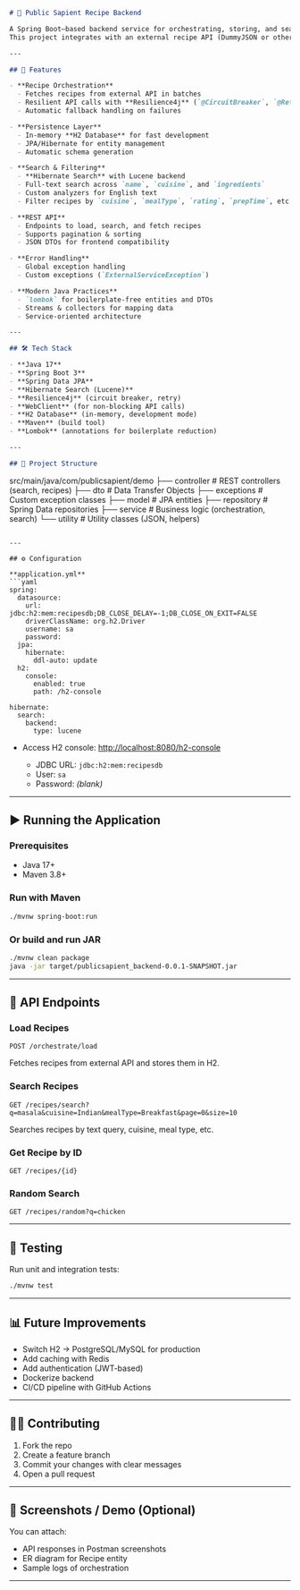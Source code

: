 ```markdown
# 🍴 Public Sapient Recipe Backend

A Spring Boot–based backend service for orchestrating, storing, and searching recipes.  
This project integrates with an external recipe API (DummyJSON or other providers) and provides a resilient, searchable backend to serve the Angular frontend.

---

## 🚀 Features

- **Recipe Orchestration**  
  - Fetches recipes from external API in batches  
  - Resilient API calls with **Resilience4j** (`@CircuitBreaker`, `@Retry`)  
  - Automatic fallback handling on failures  

- **Persistence Layer**  
  - In-memory **H2 Database** for fast development  
  - JPA/Hibernate for entity management  
  - Automatic schema generation  

- **Search & Filtering**  
  - **Hibernate Search** with Lucene backend  
  - Full-text search across `name`, `cuisine`, and `ingredients`  
  - Custom analyzers for English text  
  - Filter recipes by `cuisine`, `mealType`, `rating`, `prepTime`, etc.  

- **REST API**  
  - Endpoints to load, search, and fetch recipes  
  - Supports pagination & sorting  
  - JSON DTOs for frontend compatibility  

- **Error Handling**  
  - Global exception handling  
  - Custom exceptions (`ExternalServiceException`)  

- **Modern Java Practices**  
  - `lombok` for boilerplate-free entities and DTOs  
  - Streams & collectors for mapping data  
  - Service-oriented architecture  

---

## 🛠️ Tech Stack

- **Java 17**  
- **Spring Boot 3**  
- **Spring Data JPA**  
- **Hibernate Search (Lucene)**  
- **Resilience4j** (circuit breaker, retry)  
- **WebClient** (for non-blocking API calls)  
- **H2 Database** (in-memory, development mode)  
- **Maven** (build tool)  
- **Lombok** (annotations for boilerplate reduction)  

---

## 📂 Project Structure

```

src/main/java/com/publicsapient/demo
├── controller       # REST controllers (search, recipes)
├── dto              # Data Transfer Objects
├── exceptions       # Custom exception classes
├── model            # JPA entities
├── repository       # Spring Data repositories
├── service          # Business logic (orchestration, search)
└── utility          # Utility classes (JSON, helpers)

````

---

## ⚙️ Configuration

**application.yml**
```yaml
spring:
  datasource:
    url: jdbc:h2:mem:recipesdb;DB_CLOSE_DELAY=-1;DB_CLOSE_ON_EXIT=FALSE
    driverClassName: org.h2.Driver
    username: sa
    password:
  jpa:
    hibernate:
      ddl-auto: update
  h2:
    console:
      enabled: true
      path: /h2-console

hibernate:
  search:
    backend:
      type: lucene
````

* Access H2 console: [http://localhost:8080/h2-console](http://localhost:8080/h2-console)

  * JDBC URL: `jdbc:h2:mem:recipesdb`
  * User: `sa`
  * Password: *(blank)*

---

## ▶️ Running the Application

### Prerequisites

* Java 17+
* Maven 3.8+

### Run with Maven

```bash
./mvnw spring-boot:run
```

### Or build and run JAR

```bash
./mvnw clean package
java -jar target/publicsapient_backend-0.0.1-SNAPSHOT.jar
```

---

## 📡 API Endpoints

### Load Recipes

```http
POST /orchestrate/load
```

Fetches recipes from external API and stores them in H2.

### Search Recipes

```http
GET /recipes/search?q=masala&cuisine=Indian&mealType=Breakfast&page=0&size=10
```

Searches recipes by text query, cuisine, meal type, etc.

### Get Recipe by ID

```http
GET /recipes/{id}
```

### Random Search

```http
GET /recipes/random?q=chicken
```

---

## 🧪 Testing

Run unit and integration tests:

```bash
./mvnw test
```

---

## 📊 Future Improvements

* Switch H2 → PostgreSQL/MySQL for production
* Add caching with Redis
* Add authentication (JWT-based)
* Dockerize backend
* CI/CD pipeline with GitHub Actions

---

## 👩‍💻 Contributing

1. Fork the repo
2. Create a feature branch
3. Commit your changes with clear messages
4. Open a pull request

---

## 📸 Screenshots / Demo (Optional)

You can attach:

* API responses in Postman screenshots
* ER diagram for Recipe entity
* Sample logs of orchestration

---
